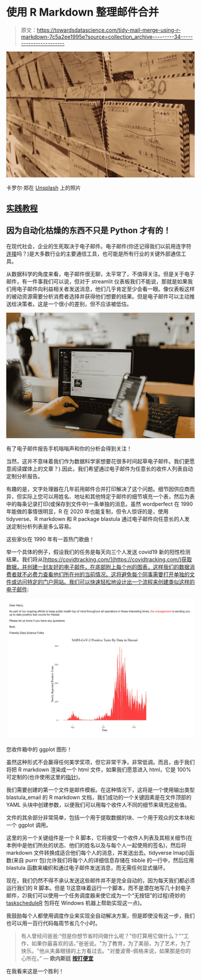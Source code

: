 # 使用 R Markdown 整理邮件合并

> 原文：<https://towardsdatascience.com/tidy-mail-merge-using-r-markdown-7c5a2ee1995e?source=collection_archive---------34----------------------->

![](img/8461f514e5119fcbe62dfa155260ed14.png)

卡罗尔·郑在 [Unsplash](https://unsplash.com/s/photos/mail?utm_source=unsplash&utm_medium=referral&utm_content=creditCopyText) 上的照片

## [实践教程](https://towardsdatascience.com/tagged/hands-on-tutorials)

## 因为自动化枯燥的东西不只是 Python 才有的！

在现代社会，企业的生死取决于电子邮件。电子邮件(你还记得我们以前用连字符[连接](http://www.future-perfect.co.uk/grammar-tip/is-it-e-mail-email-e-mail-or-email/)吗？)是大多数行业的主要通信工具，也可能是所有行业的关键外部通信工具。

从数据科学的角度来看，电子邮件很无聊，太平常了，不值得关注。但是关于电子邮件，有一件事我们可以说，但对于 streamlit 仪表板我们不能说，那就是如果我们用电子邮件向利益相关者发送消息，他们几乎肯定至少会看一眼。像仪表板这样的被动资源需要分析消费者选择并获得他们想要的结果。但是电子邮件可以主动推送给决策者。这是一个很小的差别，但不应该被低估。

![](img/4d61f71eb41131f5fffacbdeb2fc3d08.png)

有了电子邮件报告手机嗡嗡声和你的分析会得到关注！

当然，这并不意味着我们作为数据科学家想要花很多时间起草电子邮件。我们更愿意阅读媒体上的文章？).因此，我们希望通过电子邮件为任意长的收件人列表自动定制分析报告。

有趣的是，文字处理器在几年前用邮件合并打印解决了这个问题。细节因供应商而异，但实际上您可以用姓名、地址和其他特定于邮件的细节填充一个表，然后为表中的每条记录打印(或保存到文件中)一条单独的消息。虽然 wordperfect 在 1990 年能做的事情很明显，R 在 2020 年也能复制，但令人惊讶的是，使用 tidyverse、R markdown 和 R package blastula 通过电子邮件向任意长的人发送定制分析列表是多么容易。

这些家伙在 1990 年有一首热门歌曲！

举一个具体的例子，假设我们的任务是每天向三个人发送 covid19 新的阳性检测结果。我们将从[https://covidtracking.com/](https://covidtracking.com/)获取数据，并创建一封友好的电子邮件，在底部附上每个州的图表，这样我们的数据消费者就不必费力查看他们所在州的当前情况。这将避免每个同事需要打开单独的文件或访问特定的门户网站。我们可以快速轻松地设计出一个流程来创建类似这样的电子邮件:

![](img/a7246b50ba7c6d29d2025449476c468e.png)

您收件箱中的 ggplot 图形！

虽然这种形式不会赢得任何美学奖项，但它非常干净，非常低调。而且，由于我们将把 R markdown 渲染成一个 html 文件，如果我们愿意进入 html，它是 100%可定制的(也许使用这里的[指针](https://www.r-bloggers.com/2020/06/rmarkdown-css-selector-tips/))。

我们需要创建的第一个文件是邮件模板。在这种情况下，这将是一个使用输出类型 blastula_email 的 R markdown 文档，我们成功的一个关键因素是在文件顶部的 YAML 头块中创建参数，以便我们可以用每个收件人不同的细节来填充这些值。

文件的其余部分非常简单，包括一个用于提取数据的块、一个用于观众的文本块和一个 ggplot 调用。

这里的另一个关键组件是一个 R 脚本，它将接受一个收件人列表及其相关细节(在本例中是他们所处的状态、他们的姓名以及与每个人一起使用的签名)，然后将 markdown 文件转换成适合他们每个人的消息，并发送出去。tidyverse lmap()函数(来自 purrr 包)允许我们将每个人的详细信息存储在 tibble 的一行中，然后应用 blastula 函数来编织和通过电子邮件发送消息，而无需任何显式循环。

现在，我们仍然不得不承认发送这些邮件并不是完全自动的，因为每天我们都必须运行我们的 R 脚本。但是 1)这意味着运行一个脚本，而不是潜在地写几十封电子邮件，2)我们可以使用一个任务调度器来使它成为一个“无按钮”的过程(奇妙的 [taskscheduleR](https://cran.r-project.org/web/packages/taskscheduleR/vignettes/taskscheduleR.html) 包将在 Windows 机器上帮助实现这一点)。

我鼓励每个人都使用调度作业来实现全自动解决方案，但是即使没有这一步，我们也可以用一百行代码每周节省几个小时。

> 有人曾经问爸爸:“但是你想节省时间做什么呢？”你打算用它做什么？"“工作，如果你最喜欢的话，”爸爸说。"为了教育，为了美丽，为了艺术，为了快乐。"他从夹鼻眼镜的上方看过去。"对曼波蒂-佩格来说，如果那是你的心所在。”
> ― **欧内斯廷** [**按打便宜**](https://www.goodreads.com/work/quotes/1925199)

在我看来这是一个胜利！